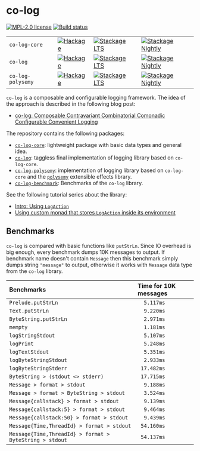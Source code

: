 # co-log

[![MPL-2.0 license](https://img.shields.io/badge/license-MPL--2.0-blue.svg)](https://github.com/kowainik/co-log/blob/master/LICENSE)
[![Build status](https://img.shields.io/travis/kowainik/co-log.svg?logo=travis)](https://travis-ci.org/kowainik/co-log)

|                   |                                    |                                           |                                                       |
| :------------     | :--------------------------------- | :---------------------------------------- | :---------------------------------------------------- |
| `co-log-core`     | [![Hackage][hk-img-core]][hk-core] | [![Stackage LTS][lts-img-core]][lts-core] | [![Stackage Nightly][nightly-img-core]][nightly-core] |
| `co-log`          | [![Hackage][hk-img]][hk]           | [![Stackage LTS][lts-img]][lts]           | [![Stackage Nightly][nightly-img]][nightly]           |
| `co-log-polysemy` | [![Hackage][hk-img-ps]][hk-ps]     | [![Stackage LTS][lts-img-ps]][lts-ps]     | [![Stackage Nightly][nightly-img-ps]][nightly-ps]     |

`co-log` is a composable and configurable logging framework. The idea of the approach is
described in the following blog post:

* [co-log: Composable Contravariant Combinatorial Comonadic Configurable Convenient Logging](https://kowainik.github.io/posts/2018-09-25-co-log)

The repository contains the following packages:

* [`co-log-core`](co-log-core): lightweight package with basic data types and
  general idea.
* [`co-log`](co-log): taggless final implementation of logging library based on
  `co-log-core`.
* [`co-log-polysemy`](co-log-polysemy): implementation of logging library based
  on `co-log-core` and the [`polysemy`](http://hackage.haskell.org/package/polysemy) extensible effects library.
* [`co-log-benchmark`](co-log-benchmark): Benchmarks of the `co-log` library.

See the following tutorial series about the library:

* [Intro: Using `LogAction`](https://github.com/kowainik/co-log/blob/master/co-log/tutorials/1-intro/Intro.md)
* [Using custom monad that stores `LogAction` inside its environment](https://github.com/kowainik/co-log/blob/master/co-log/tutorials/2-custom/Custom.md)

## Benchmarks

`co-log` is compared with basic functions like `putStrLn`. Since IO overhead is
big enough, every benchmark dumps 10K messages to output. If benchmark name
doesn't contain `Message` then this benchmark simply dumps string `"message"`
to output, otherwise it works with `Message` data type from the `co-log`
library.

| Benchmarks                                              | Time for 10K messages |
| :------------------------------------------------------ | :-------------------- |
| `Prelude.putStrLn`                                      | `  5.117ms`           |
| `Text.putStrLn`                                         | `  9.220ms`           |
| `ByteString.putStrLn`                                   | `  2.971ms`           |
| `mempty`                                                | `  1.181ms`           |
| `logStringStdout`                                       | `  5.107ms`           |
| `logPrint`                                              | `  5.248ms`           |
| `logTextStdout`                                         | `  5.351ms`           |
| `logByteStringStdout`                                   | `  2.933ms`           |
| `logByteStringStderr`                                   | ` 17.482ms`           |
| `ByteString > (stdout <> stderr)`                       | ` 17.715ms`           |
| `Message > format > stdout`                             | `  9.188ms`           |
| `Message > format > ByteString > stdout`                | `  3.524ms`           |
| `Message{callstack} > format > stdout`                  | `  9.139ms`           |
| `Message{callstack:5} > format > stdout`                | `  9.464ms`           |
| `Message{callstack:50} > format > stdout`               | `  9.439ms`           |
| `Message{Time,ThreadId} > format > stdout`              | ` 54.160ms`           |
| `Message{Time,ThreadId} > format > ByteString > stdout` | ` 54.137ms`           |


[hk-img]: https://img.shields.io/hackage/v/co-log.svg?logo=haskell
[hk-img-ps]: https://img.shields.io/hackage/v/co-log-polysemy.svg?logo=haskell
[hk-img-core]: https://img.shields.io/hackage/v/co-log-core.svg?logo=haskell
[hk]: https://hackage.haskell.org/package/co-log
[hk-ps]: https://hackage.haskell.org/package/co-log-polysemy
[hk-core]: https://hackage.haskell.org/package/co-log-core
[lts-img]: http://stackage.org/package/co-log/badge/lts
[lts-img-ps]: http://stackage.org/package/co-log-polysemy/badge/lts
[lts-img-core]: http://stackage.org/package/co-log-core/badge/lts
[lts]: http://stackage.org/lts/package/co-log
[lts-ps]: http://stackage.org/lts/package/co-log-polysemy
[lts-core]: http://stackage.org/lts/package/co-log-core
[nightly-img]: http://stackage.org/package/co-log/badge/nightly
[nightly-img-ps]: http://stackage.org/package/co-log-polysemy/badge/nightly
[nightly-img-core]: http://stackage.org/package/co-log-core/badge/nightly
[nightly]: http://stackage.org/nightly/package/co-log
[nightly-ps]: http://stackage.org/nightly/package/co-log-polysemy
[nightly-core]: http://stackage.org/nightly/package/co-log-core
